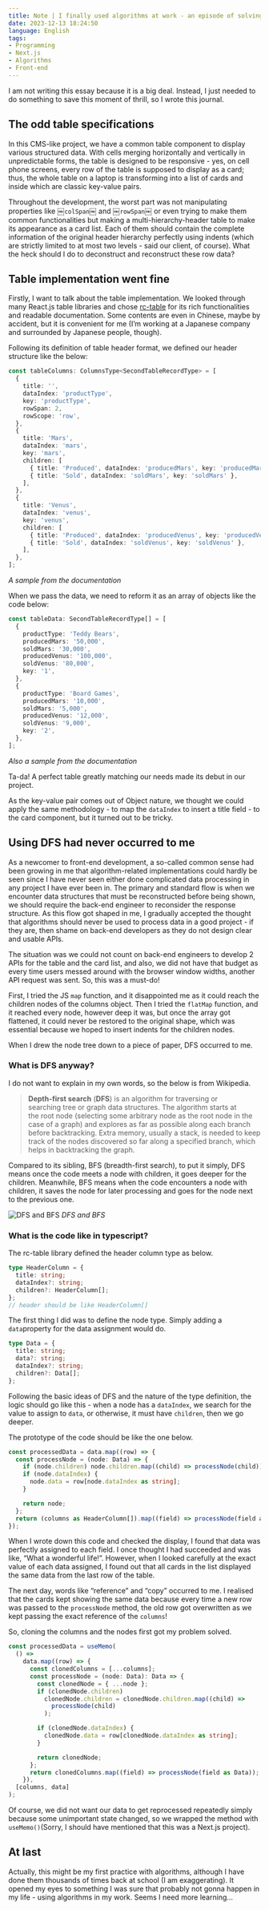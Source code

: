 ```yaml
---
title: Note | I finally used algorithms at work - an episode of solving a front-end problem with DFS
date: 2023-12-13 18:24:50
language: English
tags:
- Programming
- Next.js
- Algorithms
- Front-end
---
```


I am not writing this essay because it is a big deal. Instead, I just needed to do something to save this moment of thrill, so I wrote this journal.

## The odd table specifications
In this CMS-like project, we have a common table component to display various structured data. With cells merging horizontally and vertically in unpredictable forms, the table is designed to be responsive - yes, on cell phone screens, every row of the table is supposed to display as a card; thus, the whole table on a laptop is transforming into a list of cards and inside which are classic key-value pairs.

Throughout the development, the worst part was not manipulating properties like ￼`colSpan`￼ and ￼`rowSpan`￼ or even trying to make them common functionalities but making a multi-hierarchy-header table to make its appearance as a card list. Each of them should contain the complete information of the original header hierarchy perfectly using indents (which are strictly limited to at most two levels - said our client, of course). What the heck should I do to deconstruct and reconstruct these row data?

## Table implementation went fine

Firstly, I want to talk about the table implementation. We looked through many React.js table libraries and chose [rc-table](https://table-react-component.vercel.app/) for its rich functionalities and readable documentation. Some contents are even in Chinese, maybe by accident, but it is convenient for me (I’m working at a Japanese company and surrounded by Japanese people, though).

Following its definition of table header format, we defined our header structure like the below:

<!--rehype:data-language=typescript-->
```ts
const tableColumns: ColumnsType<SecondTableRecordType> = [
  {
    title: '',
    dataIndex: 'productType',
    key: 'productType',
    rowSpan: 2,
    rowScope: 'row',
  },
  {
    title: 'Mars',
    dataIndex: 'mars',
    key: 'mars',
    children: [
      { title: 'Produced', dataIndex: 'producedMars', key: 'producedMars' },
      { title: 'Sold', dataIndex: 'soldMars', key: 'soldMars' },
    ],
  },
  {
    title: 'Venus',
    dataIndex: 'venus',
    key: 'venus',
    children: [
      { title: 'Produced', dataIndex: 'producedVenus', key: 'producedVenus' },
      { title: 'Sold', dataIndex: 'soldVenus', key: 'soldVenus' },
    ],
  },
];

```
*A sample from the documentation*

When we pass the data, we need to reform it as an array of objects like the code below:

<!--rehype:data-language=typescript-->
```ts
const tableData: SecondTableRecordType[] = [
  {
    productType: 'Teddy Bears',
    producedMars: '50,000',
    soldMars: '30,000',
    producedVenus: '100,000',
    soldVenus: '80,000',
    key: '1',
  },
  {
    productType: 'Board Games',
    producedMars: '10,000',
    soldMars: '5,000',
    producedVenus: '12,000',
    soldVenus: '9,000',
    key: '2',
  },
];

```
*Also a sample from the documentation*

Ta-da! A perfect table greatly matching our needs made its debut in our project.

As the key-value pair comes out of Object nature, we thought we could apply the same methodology - to map the `dataIndex` to insert a title field - to the card component, but it turned out to be tricky.

## Using DFS had never occurred to me

As a newcomer to front-end development, a so-called common sense had been growing in me that algorithm-related implementations could hardly be seen since I have never seen either done complicated data processing in any project I have ever been in. The primary and standard flow is when we encounter data structures that must be reconstructed before being shown, we should require the back-end engineer to reconsider the response structure. As this flow got shaped in me, I gradually accepted the thought that algorithms should never be used to process data in a good project - if they are, then shame on back-end developers as they do not design clear and usable APIs.

The situation was we could not count on back-end engineers to develop 2 APIs for the table and the card list, and also, we did not have that budget as every time users messed around with the browser window widths, another API request was sent. So, this was a must-do!

First, I tried the JS `map` function, and it disappointed me as it could reach the children nodes of the columns object. Then I tried the `flatMap` function, and it reached every node, however deep it was, but once the array got flattened, it could never be restored to the original shape, which was essential because we hoped to insert indents for the children nodes.

When I drew the node tree down to a piece of paper, DFS occurred to me.

### What is DFS anyway?

I do not want to explain in my own words, so the below is from Wikipedia.

> **Depth-first search** (**DFS**) is an algorithm for traversing or searching tree or graph data structures. The algorithm starts at the root node (selecting some arbitrary node as the root node in the case of a graph) and explores as far as possible along each branch before backtracking. Extra memory, usually a stack, is needed to keep track of the nodes discovered so far along a specified branch, which helps in backtracking the graph.

Compared to its sibling, BFS (breadth-first search), to put it simply, DFS means once the code meets a node with children, it goes deeper for the children. Meanwhile, BFS means when the code encounters a node with children, it saves the node for later processing and goes for the node next to the previous one.

![DFS and BFS](/images/dfs-and-bfs.webp)
*DFS and BFS*

### What is the code like in typescript?

The rc-table library defined the header column type as below.

<!--rehype:data-language=typescript-->
```ts
type HeaderColumn = {
  title: string;
  dataIndex?: string;
  children?: HeaderColumn[];
};
// header should be like HeaderColumn[]
```

The first thing I did was to define the node type. Simply adding a `data`property for the data assignment would do.

<!--rehype:data-language=typescript-->
```ts
type Data = {
  title: string;
  data?: string;
  dataIndex?: string;
  children?: Data[];
};
```

Following the basic ideas of DFS and the nature of the type definition, the logic should go like this - when a node has a `dataIndex`, we search for the value to assign to `data`, or otherwise, it must have `children`, then we go deeper.

The prototype of the code should be like the one below.

<!--rehype:data-language=typescript-->
```ts
const processedData = data.map((row) => {
  const processNode = (node: Data) => {
    if (node.children) node.children.map((child) => processNode(child));
    if (node.dataIndex) {
      node.data = row[node.dataIndex as string];
    }

    return node;
  };
  return (columns as HeaderColumn[]).map((field) => processNode(field as Data));
});
```
When I wrote down this code and checked the display, I found that data was perfectly assigned to each field. I once thought I had succeeded and was like, “What a wonderful life!”. However, when I looked carefully at the exact value of each data assigned, I found out that all cards in the list displayed the same data from the last row of the table.

The next day, words like “reference” and “copy” occurred to me. I realised that the cards kept showing the same data because every time a new row was passed to the `processNode` method, the old row got overwritten as we kept passing the exact reference of the `columns`!

So, cloning the columns and the nodes first got my problem solved.

<!--rehype:data-language=typescript-->
```ts
const processedData = useMemo(
  () =>
    data.map((row) => {
      const clonedColumns = [...columns];
      const processNode = (node: Data): Data => {
        const clonedNode = { ...node };
        if (clonedNode.children)
          clonedNode.children = clonedNode.children.map((child) =>
            processNode(child)
          );

        if (clonedNode.dataIndex) {
          clonedNode.data = row[clonedNode.dataIndex as string];
        }

        return clonedNode;
      };
      return clonedColumns.map((field) => processNode(field as Data));
    }),
  [columns, data]
);

```
Of course, we did not want our data to get reprocessed repeatedly simply because some unimportant state changed, so we wrapped the method with `useMemo()`(Sorry, I should have mentioned that this was a Next.js project).

## At last

Actually, this might be my first practice with algorithms, although I have done them thousands of times back at school (I am exaggerating). It opened my eyes to something I was sure that probably not gonna happen in my life - using algorithms in my work. Seems I need more learning…